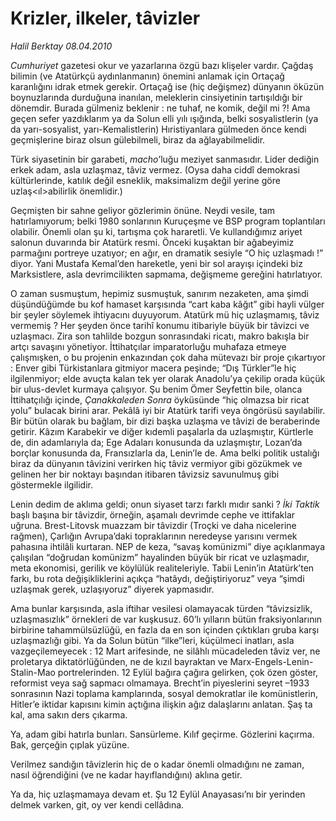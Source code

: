 # Krizler, ilkeler, tâvizler

*Halil Berktay 08.04.2010*

<div class="yazi"><p><i>Cumhuriyet</i> gazetesi okur ve yazarlarına özgü bazı klişeler vardır. Çağdaş bilimin (ve Atatürkçü aydınlanmanın) önemini anlamak için Ortaçağ karanlığını idrak etmek gerekir. Ortaçağ ise (hiç değişmez) dünyanın öküzün boynuzlarında durduğuna inanılan, meleklerin cinsiyetinin tartışıldığı bir dönemdir. Burada gülmeniz beklenir : ne tuhaf, ne komik, değil mi ?! Ama geçen sefer yazdıklarım ya da Solun elli yılı ışığında, belki sosyalistlerin (ya da yarı-sosyalist, yarı-Kemalistlerin) Hıristiyanlara gülmeden önce kendi geçmişlerine biraz olsun gülebilmeli, biraz da ağlayabilmelidir. </p>
<p>Türk siyasetinin bir garabeti, <i>macho</i>’luğu meziyet sanmasıdır. Lider dediğin erkek adam, asla uzlaşmaz, tâviz vermez. (Oysa daha ciddî demokrasi kültürlerinde, katılık değil esneklik, maksimalizm değil yerine göre uzlaş&lt;ıl&gt;abilirlik önemlidir.) </p>
<p>Geçmişten bir sahne geliyor gözlerimin önüne. Neydi vesile, tam hatırlamıyorum; belki 1980 sonlarının Kuruçeşme ve BSP program toplantıları olabilir. Önemli olan şu ki, tartışma çok hararetli. Ve kullandığımız ariyet salonun duvarında bir Atatürk resmi. Önceki kuşaktan bir ağabeyimiz parmağını portreye uzatıyor; en ağır, en dramatik sesiyle “O hiç uzlaşmadı !” diyor. Yani Mustafa Kemal’den hareketle, yeni bir sol arayışı içindeki biz Marksistlere, asla devrimcilikten sapmama, değişmeme gereğini hatırlatıyor. </p>
<p>O zaman susmuştum, hepimiz susmuştuk, sanırım nezaketen, ama şimdi düşündüğümde bu kof hamaset karşısında “cart kaba kâğıt” gibi hayli vülger bir şeyler söylemek ihtiyacını duyuyorum. Atatürk mü hiç uzlaşmamış, tâviz vermemiş ? Her şeyden önce tarihî konumu itibariyle büyük bir tâvizci ve uzlaşmacı. Zira son tahlilde bozgun sonrasındaki ricatı, makro bakışla bir artçı savaşını yönetiyor. İttihatçılar imparatorluğu muhafaza etmeye çalışmışken, o bu projenin enkazından çok daha mütevazı bir proje çıkartıyor : Enver gibi Türkistanlara gitmiyor macera peşinde; “Dış Türkler”le hiç ilgilenmiyor; elde avuçta kalan tek yer olarak Anadolu’ya çekilip orada küçük bir ulus-devlet kurmaya çalışıyor. Şu benim Ömer Seyfettin bile, olanca İttihatçılığı içinde, <i>Çanakkaleden Sonra</i> öyküsünde “hiç olmazsa bir ricat yolu” bulacak birini arar. Pekâlâ iyi bir Atatürk tarifi veya öngörüsü sayılabilir. Bir bütün olarak bu bağlam, bir dizi başka uzlaşma ve tâvizi de beraberinde getirir. Kâzım Karabekir ve diğer kıdemli paşalarla da uzlaşmıştır, Kürtlerle de, din adamlarıyla da; Ege Adaları konusunda da uzlaşmıştır, Lozan’da borçlar konusunda da, Fransızlarla da, Lenin’le de. Ama belki politik ustalığı biraz da dünyanın tâvizini verirken hiç tâviz vermiyor gibi gözükmek ve gelinen her bir noktayı başından itibaren tâvizsiz savunulmuş gibi göstermekle ilgilidir.</p>
<p>Lenin dedim de aklıma geldi; onun siyaset tarzı farklı mıdır sanki ? <i>İki Taktik</i> başlı başına bir tâvizdir, örneğin, aşamalı devrimde cephe ve ittifaklar uğruna. Brest-Litovsk muazzam bir tâvizdir (Troçki ve daha nicelerine rağmen), Çarlığın Avrupa’daki topraklarının neredeyse yarısını vermek pahasına ihtilâli kurtaran. NEP de keza, “savaş komünizmi” diye açıklanmaya çalışılan “doğrudan komünizm” hayalinden büyük bir ricat ve uzlaşmadır, meta ekonomisi, gerilik ve köylülük realiteleriyle. Tabii Lenin’in Atatürk’ten farkı, bu rota değişikliklerini açıkça “hatâydı, değiştiriyoruz” veya “şimdi uzlaşmak gerek, uzlaşıyoruz” diyerek yapmasıdır. </p>
<p>Ama bunlar karşısında, asla iftihar vesilesi olamayacak türden “tâvizsizlik, uzlaşmasızlık” örnekleri de var kuşkusuz. 60’lı yılların bütün fraksiyonlarının birbirine tahammülsüzlüğü, en fazla da en son içinden çıktıkları gruba karşı uzlaşmazlığı gibi. Ya da Solun bütün “ilke”leri, küçülmeci inatları, asla vazgeçilemeyecek : 12 Mart arifesinde, ne silâhlı mücadeleden tâviz ver, ne proletarya diktatörlüğünden, ne de kızıl bayraktan ve Marx-Engels-Lenin-Stalin-Mao portrelerinden. 12 Eylül bağıra çağıra gelirken, çok özen göster, reformist veya sağ sapmacı olmamaya. Brecht’in piyeslerini seyret –1933 sonrasının Nazi toplama kamplarında, sosyal demokratlar ile komünistlerin, Hitler’e iktidar kapısını kimin açtığına ilişkin ağız dalaşlarını anlatan. Şaş ta kal, ama sakın ders çıkarma. </p>
<p>Ya, adam gibi hatırla bunları. Sansürleme. Kılıf geçirme. Gözlerini kaçırma. Bak, gerçeğin çıplak yüzüne. </p>
<p>Verilmez sandığın tâvizlerin hiç de o kadar önemli olmadığını ne zaman, nasıl öğrendiğini (ve ne kadar hayıflandığını) aklına getir.</p>
<p>Ya da, hiç uzlaşmamaya devam et. Şu 12 Eylül Anayasası’nı bir yerinden delmek varken, git, oy ver kendi cellâdına.</p></div>
